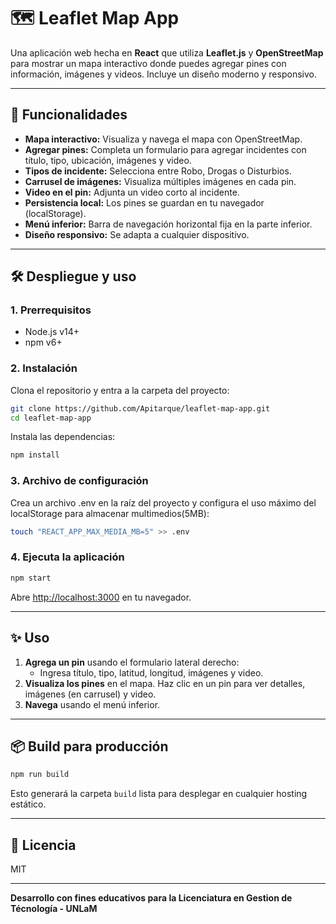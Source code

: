 # 🗺️ Leaflet Map App

Una aplicación web hecha en **React** que utiliza **Leaflet.js** y **OpenStreetMap** para mostrar un mapa interactivo donde puedes agregar pines con información, imágenes y videos. Incluye un diseño moderno y responsivo.

---

## 🚀 Funcionalidades

- **Mapa interactivo:** Visualiza y navega el mapa con OpenStreetMap.
- **Agregar pines:** Completa un formulario para agregar incidentes con título, tipo, ubicación, imágenes y video.
- **Tipos de incidente:** Selecciona entre Robo, Drogas o Disturbios.
- **Carrusel de imágenes:** Visualiza múltiples imágenes en cada pin.
- **Video en el pin:** Adjunta un video corto al incidente.
- **Persistencia local:** Los pines se guardan en tu navegador (localStorage).
- **Menú inferior:** Barra de navegación horizontal fija en la parte inferior.
- **Diseño responsivo:** Se adapta a cualquier dispositivo.

---

## 🛠️ Despliegue y uso

### 1. Prerrequisitos

- Node.js v14+
- npm v6+

### 2. Instalación

Clona el repositorio y entra a la carpeta del proyecto:

```sh
git clone https://github.com/Apitarque/leaflet-map-app.git
cd leaflet-map-app
```

Instala las dependencias:

```sh
npm install
```

### 3. Archivo de configuración

Crea un archivo .env en la raíz del proyecto y configura el uso máximo
del localStorage para almacenar multimedios(5MB):

```sh
touch "REACT_APP_MAX_MEDIA_MB=5" >> .env
```

### 4. Ejecuta la aplicación

```sh
npm start
```

Abre [http://localhost:3000](http://localhost:3000) en tu navegador.

---

## ✨ Uso

1. **Agrega un pin** usando el formulario lateral derecho:
   - Ingresa título, tipo, latitud, longitud, imágenes y video.
2. **Visualiza los pines** en el mapa. Haz clic en un pin para ver detalles, imágenes (en carrusel) y video.
3. **Navega** usando el menú inferior.

---

## 📦 Build para producción

```sh
npm run build
```
Esto generará la carpeta `build` lista para desplegar en cualquier hosting estático.

---

## 📄 Licencia

MIT

---

**Desarrollo con fines educativos para la Licenciatura en Gestion de Técnología - UNLaM**
